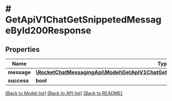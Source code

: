 # # GetApiV1ChatGetSnippetedMessageById200Response

## Properties

Name | Type | Description | Notes
------------ | ------------- | ------------- | -------------
**message** | [**\RocketChatMessagingApi\Model\GetApiV1ChatGetSnippetedMessages200ResponseMessagesInner**](GetApiV1ChatGetSnippetedMessages200ResponseMessagesInner.md) |  | [optional]
**success** | **bool** |  | [optional]

[[Back to Model list]](../../README.md#models) [[Back to API list]](../../README.md#endpoints) [[Back to README]](../../README.md)

